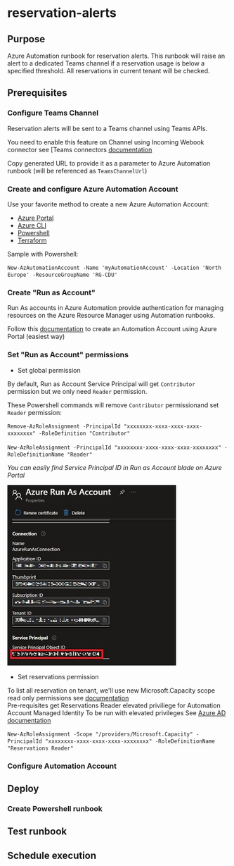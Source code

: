# reservation-alerts
## Purpose
Azure Automation runbook for reservation alerts.
This runbook will raise an alert to a dedicated Teams channel if a reservation usage is below a specified threshold.
All reservations in current tenant will be checked. 

## Prerequisites
### Configure Teams Channel
Reservation alerts will be sent to a Teams channel using Teams APIs.

You need to enable this feature on Channel using Incoming Webook connector see [Teams connectors [documentation](https(https://docs.microsoft.com/en-us/microsoteams/platform/webhooks-and-connectors/how-to/)add-incoming-webhook#create-an-incoming-webhook-1)

Copy generated URL to provide it as a parameter to Azure Automation runbook (will be referenced as `TeamsChannelUrl`)  

### Create and configure Azure Automation Account
Use your favorite method to create a new Azure Automation Account:
- [Azure Portal](https://docs.microsoft.com/en-us/azure/automation/automation-create-standalone-account?tabs=azureportal#create-a-new-automation-account-in-the-azure-portal) 
- [Azure CLI](https://docs.microsoft.com/fr-fr/cli/azure/automation/account?view=azure-cli-latest#az-automation-account-create)
- [Powershell](https://docs.microsoft.com/en-us/powershell/module/az.automation/new-azautomationaccount?view=azps-7.2.0)
- [Terraform](https://registry.terraform.io/providers/hashicorp/azurerm/latest/docs/resources/automation_account) 

Sample with Powershell:
```console
New-AzAutomationAccount -Name 'myAutomationAccount' -Location 'North Europe' -ResourceGroupName 'RG-CDU'
```

### Create "Run as Account"
Run As accounts in Azure Automation provide authentication for managing resources on the Azure Resource Manager using Automation runbooks.

Follow this [documentation](https(https://docs.microsoft.com/en-us/azure/automatiocreate-run-as-account#create-account-in-azu)re-portal) to create an Automation Account using Azure Portal (easiest way) 


### Set "Run as Account" permissions
- Set global permission

By default, Run as Account Service Principal will get `Contributor` permission but we only need `Reader` permission.

These Powershell commands will remove `Contributor` permissionand set `Reader` permission:
```console
Remove-AzRoleAssignment -PrincipalId "xxxxxxxx-xxxx-xxxx-xxxx-xxxxxxxx" -RoleDefinition "Contributor"

New-AzRoleAssignment -PrincipalId "xxxxxxxx-xxxx-xxxx-xxxx-xxxxxxxx" -RoleDefinitionName "Reader"
```

*You can easily find Service Principal ID in Run as Account blade on Azure Portal*

![onfigure](images/run_as_account_spn.jpg)

 - Set reservations permission

To list all reservation on tenant, we'll use new Microsoft.Capacity scope read only permissions see [documentation](https://link)   
Pre-requisites get Reservations Reader elevated priviliege for Automation Account Managed Identity
To be run with elevated privileges See [Azure AD documentation](https://docs.microsoft.com/en-us/azure/role-based-access-control/elevate-access-global-admin)

```console
New-AzRoleAssignment -Scope "/providers/Microsoft.Capacity" -PrincipalId "xxxxxxxx-xxxx-xxxx-xxxx-xxxxxxxx" -RoleDefinitionName "Reservations Reader"
```

### Configure Automation Account 



## Deploy
### Create Powershell runbook

## Test runbook

## Schedule execution

